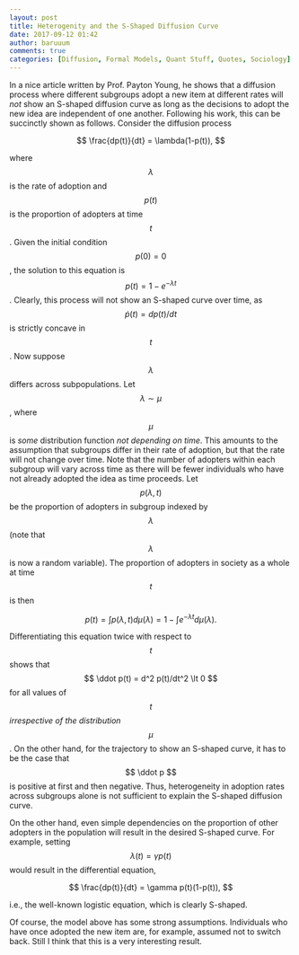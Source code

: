 ```yaml
---
layout: post
title: Heterogenity and the S-Shaped Diffusion Curve
date: 2017-09-12 01:42
author: baruuum
comments: true
categories: [Diffusion, Formal Models, Quant Stuff, Quotes, Sociology]
---
```

In a nice article written by Prof. Payton Young, he shows that a diffusion process where different subgroups adopt a new item at different rates will <em>not</em> show an S-shaped diffusion curve as long as the decisions to adopt the new idea are independent of one another. Following his work, this can be succinctly shown as follows. Consider the diffusion process

$$ 
\frac{dp(t)}{dt} = \lambda(1-p(t)), 
$$

where $$ \lambda $$ is the rate of adoption and $$ p(t) $$ is the proportion of adopters at time $$ t $$. Given the initial condition $$ p(0)=0 $$, the solution to this equation is $$ p(t) = 1-e^{-\lambda t} $$. Clearly, this process will not show an S-shaped curve over time, as $$ \dot p(t)=dp(t)/dt $$ is strictly concave in $$ t $$. Now suppose $$ \lambda $$ differs across subpopulations. Let $$ \lambda \sim \mu $$, where $$ \mu $$ is <em>some</em> distribution function <em>not depending on time</em>. This amounts to the assumption that subgroups differ in their rate of adoption, but that the rate will not change over time. Note that the number of adopters within each subgroup will vary across time as there will be fewer individuals who have not already adopted the idea as time proceeds. Let $$ p(\lambda, t) $$ be the proportion of adopters in subgroup indexed by $$ \lambda $$ (note that $$ \lambda $$ is now a random variable). The proportion of adopters in society as a whole at time $$ t $$ is then

$$ 
p(t) =\int p(\lambda, t)d\mu(\lambda) = 1- \int e^{-\lambda t}d\mu(\lambda). 
$$

Differentiating this equation twice with respect to $$ t $$ shows that $$ \ddot p(t) = d^2 p(t)/dt^2 \lt 0 $$ for all values of $$ t $$ <em>irrespective of the distribution</em> $$ \mu $$. On the other hand, for the trajectory to show an S-shaped curve, it has to be the case that $$ \ddot p $$ is positive at first and then negative. Thus, heterogeneity in adoption rates across subgroups alone is not sufficient to explain the S-shaped diffusion curve.

On the other hand, even simple dependencies on the proportion of other adopters in the population will result in the desired S-shaped curve. For example, setting $$ \lambda(t) = \gamma p(t) $$ would result in the differential equation,

$$ 
\frac{dp(t)}{dt} = \gamma p(t)(1-p(t)), 
$$

i.e., the well-known logistic equation, which is clearly S-shaped.

Of course, the model above has some strong assumptions. Individuals who have once adopted the new item are, for example, assumed not to switch back. Still I think that this is a very interesting result.
